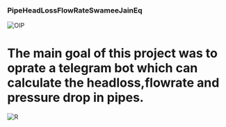 ### PipeHeadLossFlowRateSwameeJainEq
![OIP](https://github.com/arashjalilzade/PipeHeadLossFlowRateSwameeJainEq/assets/117345456/f199b5eb-8b28-4608-90d2-de6f741fa022)
# The main goal of this project was to oprate a telegram bot which can calculate the headloss,flowrate and pressure drop in pipes.
![R](https://github.com/arashjalilzade/PipeHeadLossFlowRateSwameeJainEq/assets/117345456/81fecbb3-ffff-407f-af48-a70374e4d29c)
